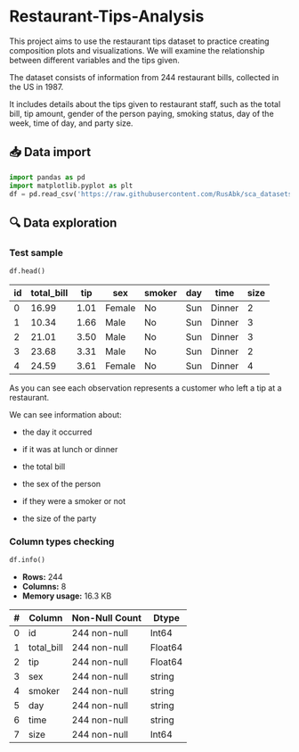 # Restaurant-Tips-Analysis
This project aims to use the restaurant tips dataset to practice creating composition plots and visualizations. We will examine the relationship between different variables and the tips given.

The dataset consists of information from 244 restaurant bills, collected in the US in 1987.

It includes details about the tips given to restaurant staff, such as the total bill, tip amount, gender of the person paying, smoking status, day of the week, time of day, and party size.
## 📥 Data import
```python
import pandas as pd
import matplotlib.pyplot as plt
df = pd.read_csv('https://raw.githubusercontent.com/RusAbk/sca_datasets/main/tips.csv')
```
## 🔍 Data exploration
### Test sample
```python
df.head()
```
| id | total_bill | tip  | sex    | smoker | day | time   | size |
|----|------------|------|--------|--------|-----|--------|------|
| 0  | 16.99      | 1.01 | Female | No     | Sun | Dinner | 2    |
| 1  | 10.34      | 1.66 | Male   | No     | Sun | Dinner | 3    |
| 2  | 21.01      | 3.50 | Male   | No     | Sun | Dinner | 3    |
| 3  | 23.68      | 3.31 | Male   | No     | Sun | Dinner | 2    |
| 4  | 24.59      | 3.61 | Female | No     | Sun | Dinner | 4    |

As you can see each observation represents a customer who left a tip at a restaurant.

We can see information about:

- the day it occurred

- if it was at lunch or dinner

- the total bill

- the sex of the person

- if they were a smoker or not

- the size of the party

### Column types checking
```python
df.info()
```
- **Rows:** 244
- **Columns:** 8
- **Memory usage:** 16.3 KB

| #  | Column      | Non-Null Count | Dtype    |
|----|-------------|----------------|----------|
| 0  | id          | 244 non-null   | Int64    |
| 1  | total_bill  | 244 non-null   | Float64  |
| 2  | tip         | 244 non-null   | Float64  |
| 3  | sex         | 244 non-null   | string   |
| 4  | smoker      | 244 non-null   | string   |
| 5  | day         | 244 non-null   | string   |
| 6  | time        | 244 non-null   | string   |
| 7  | size        | 244 non-null   | Int64    |
